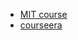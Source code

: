 - [MIT course](https://ocw.mit.edu/courses/electrical-engineering-and-computer-science/6-006-introduction-to-algorithms-fall-2011/lecture-videos/)
- [courseera](https://www.coursera.org/courses?query=data%20structures%20and%20algorithms&userQuery=data%20structures%20and%20algorithms)


